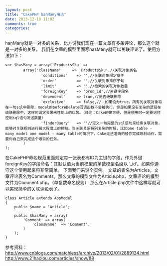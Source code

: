 ```yaml
---
layout: post
title: "CakePHP hanMany用法"
date: 2013-12-18 11:02
comments: true
categories: 
---
```


hanMany就是一对多的关系，比方说我们现在一篇文章有多条评论，那么这个就是一对多的关系。 我们在文章的模型里面写hasMany就可以关联评论了。使用方法如下： 
    
    
    var $hasMany = array('ProductsSku' =>
    		array('className'     => 'ProductsSku',//关联对象类名
    				'conditions'    => '',//关联对象限定条件
    				'order'         => '',//关联对象排序子句
    				'limit'         => '',//检索的关联对象数量
    				'foreignKey'    => 'prod_id',//外键字段名
    				'dependent'     => true,//是否级联删除
    				'exclusive'     => false,//：如果设为true，所有的关联对象将在一句sql中删除，model的beforeDelete回调函数不会被执行。但是如果没有复杂的逻辑在级联删除中，这样的设定会带来性能上的优势。（译注：Cake的确方便，但是使用时一定要记住控制sql语句发送数量）
    				'finderQuery'   => ''//定义一句完整的sql语句来检索关联对象，能够对关联规则进行最大程度上的控制。当关联关系特别复杂的时候，比如one table - many model one model - many table的情况下，Cake无法准确的替你完成映射动作，需要你自己来完成这个艰巨的任务。
    		)
    );

在CakePHP命名规范里面规定每一张表都有ID为主键的字段，作为外键foreignKey的字段命名：其默认值为当前模型的单数模型名缀以 ‘_id’。如果你遵守这个使用起来将非常简单。 下面我们来说个实例。 文章的表名为Articles，文章评论表名为Comments。那么文章的模型文件为Article.php，文章评论的模型文件为Comment.php。（单复数命名规则） 那么在Article.php文件中这样写就可以实现简单的关联评论表了。 
    
    
    class Article extends AppModel
    {
        public $name = 'Article';
    
        public $hasMany = array(
            'Comment' => array(
                'className'  => 'Comment',
            )
        );
    }

参考资料： <http://www.cnblogs.com/matchless/archive/2013/02/01/2889134.html> <http://www.21haolou.com/articles/show/88>
